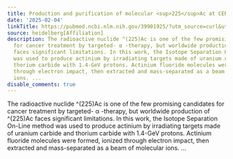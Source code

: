 ```yaml
---
title: Production and purification of molecular <sup>225</sup>Ac at CERN-ISOLDE
date: '2025-02-04'
linkTitle: https://pubmed.ncbi.nlm.nih.gov/39901925/?utm_source=curl&utm_medium=rss&utm_campaign=pubmed-2&utm_content=1FakS-2QOkCT8HsMOQP1bCRQ4YzyumYOmxmF0moLsQ3dFB1E9V&fc=20220326224207&ff=20250204170852&v=2.18.0.post9+e462414
source: heidelberg[Affiliation]
description: The radioactive nuclide ^(225)Ac is one of the few promising candidates
  for cancer treatment by targeted- α -therapy, but worldwide production of ^(225)Ac
  faces significant limitations. In this work, the Isotope Separation On-Line method
  was used to produce actinium by irradiating targets made of uranium carbide and
  thorium carbide with 1.4-GeV protons. Actinium fluoride molecules were formed, ionized
  through electron impact, then extracted and mass-separated as a beam of molecular
  ions. ...
disable_comments: true
---
```

The radioactive nuclide ^(225)Ac is one of the few promising candidates for cancer treatment by targeted- α -therapy, but worldwide production of ^(225)Ac faces significant limitations. In this work, the Isotope Separation On-Line method was used to produce actinium by irradiating targets made of uranium carbide and thorium carbide with 1.4-GeV protons. Actinium fluoride molecules were formed, ionized through electron impact, then extracted and mass-separated as a beam of molecular ions. ...